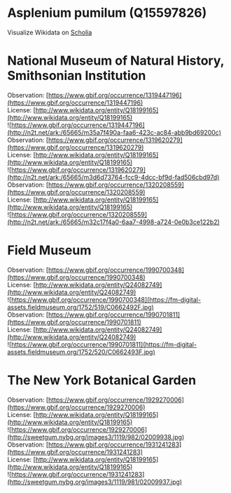 
Asplenium pumilum (Q15597826)
=============================
  
Visualize Wikidata on [Scholia](https://scholia.toolforge.org/taxon/Q15597826)
# National Museum of Natural History, Smithsonian Institution
  
Observation: [https://www.gbif.org/occurrence/1319447196](https://www.gbif.org/occurrence/1319447196)  
License: [http://www.wikidata.org/entity/Q18199165](http://www.wikidata.org/entity/Q18199165)  
![https://www.gbif.org/occurrence/1319447196](http://n2t.net/ark:/65665/m35a7f490a-faa6-423c-ac84-abb9bd69200c)  
Observation: [https://www.gbif.org/occurrence/1319620279](https://www.gbif.org/occurrence/1319620279)  
License: [http://www.wikidata.org/entity/Q18199165](http://www.wikidata.org/entity/Q18199165)  
![https://www.gbif.org/occurrence/1319620279](http://n2t.net/ark:/65665/m3d6d73764-fcc9-4dcc-bf9d-fad506cbd97d)  
Observation: [https://www.gbif.org/occurrence/1320208559](https://www.gbif.org/occurrence/1320208559)  
License: [http://www.wikidata.org/entity/Q18199165](http://www.wikidata.org/entity/Q18199165)  
![https://www.gbif.org/occurrence/1320208559](http://n2t.net/ark:/65665/m32c17f4a0-6aa7-4998-a724-0e0b3ce122b2)
# Field Museum
  
Observation: [https://www.gbif.org/occurrence/1990700348](https://www.gbif.org/occurrence/1990700348)  
License: [http://www.wikidata.org/entity/Q24082749](http://www.wikidata.org/entity/Q24082749)  
![https://www.gbif.org/occurrence/1990700348](https://fm-digital-assets.fieldmuseum.org/1752/519/C0662492F.jpg)  
Observation: [https://www.gbif.org/occurrence/1990701811](https://www.gbif.org/occurrence/1990701811)  
License: [http://www.wikidata.org/entity/Q24082749](http://www.wikidata.org/entity/Q24082749)  
![https://www.gbif.org/occurrence/1990701811](https://fm-digital-assets.fieldmuseum.org/1752/520/C0662493F.jpg)
# The New York Botanical Garden
  
Observation: [https://www.gbif.org/occurrence/1929270006](https://www.gbif.org/occurrence/1929270006)  
License: [http://www.wikidata.org/entity/Q18199165](http://www.wikidata.org/entity/Q18199165)  
![https://www.gbif.org/occurrence/1929270006](http://sweetgum.nybg.org/images3/1119/982/02009938.jpg)  
Observation: [https://www.gbif.org/occurrence/1931241283](https://www.gbif.org/occurrence/1931241283)  
License: [http://www.wikidata.org/entity/Q18199165](http://www.wikidata.org/entity/Q18199165)  
![https://www.gbif.org/occurrence/1931241283](http://sweetgum.nybg.org/images3/1119/981/02009937.jpg)
